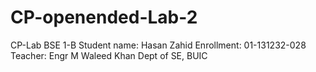 # CP-openended-Lab-2
CP-Lab 
BSE 1-B
Student name: Hasan Zahid
Enrollment: 01-131232-028
Teacher: Engr M Waleed Khan
Dept of SE, BUIC
